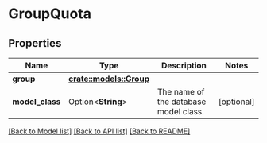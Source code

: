 # GroupQuota

## Properties

Name | Type | Description | Notes
------------ | ------------- | ------------- | -------------
**group** | [**crate::models::Group**](Group.md) |  | 
**model_class** | Option<**String**> | The name of the database model class. | [optional]

[[Back to Model list]](../README.md#documentation-for-models) [[Back to API list]](../README.md#documentation-for-api-endpoints) [[Back to README]](../README.md)


